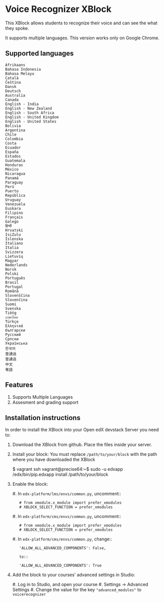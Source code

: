 # Voice Recognizer XBlock #
This XBlock allows students to recognize their voice and can see the what they spoke.

It supports multiple languages. This version works only on Google Chrome.

## Supported languages ##
    Afrikaans
    Bahasa Indonesia
    Bahasa Melayu
    Català
    Čeština
    Dansk
    Deutsch
    Australia
    Canada
    English - India
    English - New Zealand
    English - South Africa
    English - United Kingdom
    English - United States
    Bolivia
    Argentina
    Chile
    Colombia
    Costa
    Ecuador
    España
    Estados
    Guatemala
    Honduras
    México
    Nicaragua
    Panamá
    Paraguay
    Perú
    Puerto
    República
    Uruguay
    Venezuela
    Euskara
    Filipino
    Français
    Galego
    हिन्दी
    Hrvatski
    IsiZulu
    Íslenska
    Italiano
    Italia
    Svizzera
    Lietuvių
    Magyar
    Nederlands
    Norsk
    Polski
    Português
    Brasil
    Portugal
    Română
    Slovenščina
    Slovenčina
    Suomi
    Svenska
    Tiếng
    ภาษาไทย
    Türkçe
    Ελληνικά
    български
    Pусский
    Српски
    Українська
    한국어
    普通话 
    普通话 
    中文 
    粵語 

## Features ##
  1. Supports Multiple Languages
  2. Assesment and grading support


## Installation instructions ##
In order to install the XBlock into your Open edX devstack Server you need to:

  1. Download the XBlock from github. Place the files inside your server.
  2. Install your block:
        You must replace `/path/to/your/block` with the path where you have downloaded the XBlock

        $ vagrant ssh
        vagrant@precise64:~$ sudo -u edxapp /edx/bin/pip.edxapp install /path/to/your/block
        
  3. Enable the block:

        #.  In ``edx-platform/lms/envs/common.py``, uncomment::

            # from xmodule.x_module import prefer_xmodules
            # XBLOCK_SELECT_FUNCTION = prefer_xmodules

        #.  In ``edx-platform/cms/envs/common.py``, uncomment::

            # from xmodule.x_module import prefer_xmodules
            # XBLOCK_SELECT_FUNCTION = prefer_xmodules

        #.  In ``edx-platform/cms/envs/common.py``, change::

            'ALLOW_ALL_ADVANCED_COMPONENTS': False,

            to::

            'ALLOW_ALL_ADVANCED_COMPONENTS': True
            
  4. Add the block to your courses' advanced settings in Studio:
  

        #. Log in to Studio, and open your course
        #. Settings -> Advanced Settings
        #. Change the value for the key ``"advanced_modules"`` to ``voicerecognizer``


